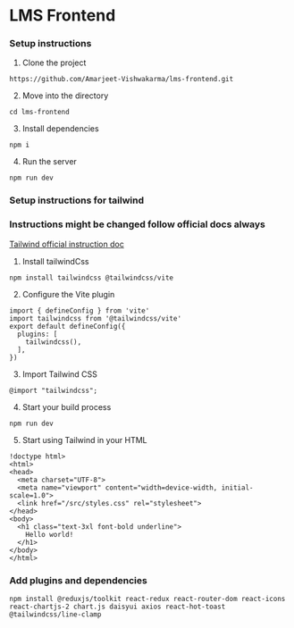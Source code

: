 # LMS Frontend

### Setup instructions

1. Clone the project

```
https://github.com/Amarjeet-Vishwakarma/lms-frontend.git
```

2. Move into the directory

```
cd lms-frontend
```

3. Install dependencies

```
npm i
```

4. Run the server

```
npm run dev
```

### Setup instructions for tailwind

### Instructions might be changed follow official docs always

[Tailwind official instruction doc](https://tailwindcss.com/docs/installation/using-vite)

1. Install tailwindCss

```
npm install tailwindcss @tailwindcss/vite
```

2. Configure the Vite plugin

```
import { defineConfig } from 'vite'
import tailwindcss from '@tailwindcss/vite'
export default defineConfig({
  plugins: [
    tailwindcss(),
  ],
})
```

3. Import Tailwind CSS

```
@import "tailwindcss";
```

4. Start your build process

```
npm run dev
```

5. Start using Tailwind in your HTML

```
!doctype html>
<html>
<head>
  <meta charset="UTF-8">
  <meta name="viewport" content="width=device-width, initial-scale=1.0">
  <link href="/src/styles.css" rel="stylesheet">
</head>
<body>
  <h1 class="text-3xl font-bold underline">
    Hello world!
  </h1>
</body>
</html>
```

### Add plugins and dependencies

```
npm install @reduxjs/toolkit react-redux react-router-dom react-icons react-chartjs-2 chart.js daisyui axios react-hot-toast @tailwindcss/line-clamp
```



